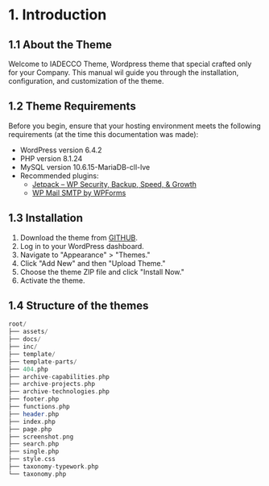 # 1. Introduction

## 1.1 About the Theme

Welcome to IADECCO Theme, Wordpress theme that special crafted only for your Company. This manual wil guide you through the installation, configuration, and customization of the theme.

## 1.2 Theme Requirements

Before you begin, ensure that your hosting environment meets the following requirements (at the time this documentation was made):

- WordPress version 6.4.2
- PHP version 8.1.24
- MySQL version 10.6.15-MariaDB-cll-lve
- Recommended plugins:
  - [Jetpack – WP Security, Backup, Speed, & Growth](https://wordpress.org/plugins/jetpack/)
  - [WP Mail SMTP by WPForms](https://wordpress.org/plugins/wp-mail-smtp/)

## 1.3 Installation

1. Download the theme from [GITHUB](https://github.com/hexagonal-octopus/iadecco).
1. Log in to your WordPress dashboard.
1. Navigate to "Appearance" > "Themes."
1. Click "Add New" and then "Upload Theme."
1. Choose the theme ZIP file and click "Install Now."
1. Activate the theme.

## 1.4 Structure of the themes

```php
root/
├── assets/
├── docs/
├── inc/
├── template/
├── template-parts/
├── 404.php
├── archive-capabilities.php
├── archive-projects.php
├── archive-technologies.php
├── footer.php
├── functions.php
├── header.php
├── index.php
├── page.php
├── screenshot.png
├── search.php
├── single.php
├── style.css
├── taxonomy-typework.php
└── taxonomy.php
```
